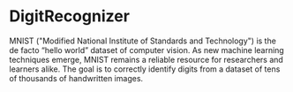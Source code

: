 # DigitRecognizer
MNIST ("Modified National Institute of Standards and Technology") is the de facto “hello world” dataset of computer vision. As new machine learning techniques emerge, MNIST remains a reliable resource for researchers and learners alike. The goal is to correctly identify digits from a dataset of tens of thousands of handwritten images. 
